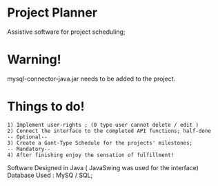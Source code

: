 # Project Planner
Assistive software for project scheduling;
 
# Warning!
mysql-connector-java.jar needs to be added to the project.

# Things to do!
	
	1) Implement user-rights ; (0 type user cannot delete / edit )
	2) Connect the interface to the completed API functions; half-done
	-- Optional--
	3) Create a Gant-Type Schedule for the projects' milestones;
	-- Mandatory--
	4) After finishing enjoy the sensation of fulfillment!

 Software Designed in Java ( JavaSwing was used for the interface)
 Database Used : MySQ / SQL;
 
